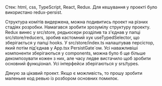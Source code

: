 Стек: html, css, TypeScript, React, Redux.
Для кешування у проекті було використано redux-persist.

Структура комітів видержена, можна подивитись проект на різних стадіях розробки.
Намагався зробити зрозумілу структуру проекту. Redux винес у src/store, редьюсери розділив та з'єднав у папці src/store/reducers, зробив кастомний хук useTypedSelector, що зберігається у папці hooks.
У src/store/index.ts налаштував персістор, який потім під'єднав у App.tsx PersistGate`ом. 
Усі наважливіші компоненти зберігаються у components, можна було б ще більше декомпозувати кожен з них, але часу ледве вистачило щоб зробити основний функціонал.
Усі інтерфейси зберігаються у srs/types.

Дякую за цікавий проект. Якщо є можливість, то прошу зробити маленьке код ревью із розбором основних помилок.
